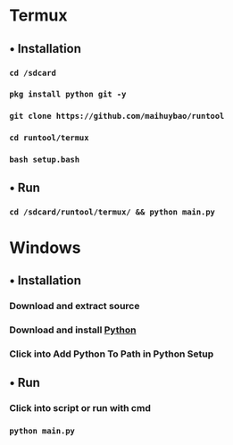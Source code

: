 # Termux
## • Installation
### `cd /sdcard`
### `pkg install python git -y`
### `git clone https://github.com/maihuybao/runtool`
### `cd runtool/termux`
### `bash setup.bash`
## • Run
### `cd /sdcard/runtool/termux/ && python main.py`

# Windows
## • Installation
### Download and extract source
### Download and install [Python](https://python.org)
### Click into Add Python To Path in Python Setup
## • Run
### Click into script or run with cmd
### `python main.py`